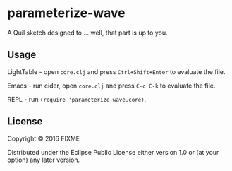 # parameterize-wave

A Quil sketch designed to ... well, that part is up to you.

## Usage

LightTable - open `core.clj` and press `Ctrl+Shift+Enter` to evaluate the file.

Emacs - run cider, open `core.clj` and press `C-c C-k` to evaluate the file.

REPL - run `(require 'parameterize-wave.core)`.

## License

Copyright © 2016 FIXME

Distributed under the Eclipse Public License either version 1.0 or (at
your option) any later version.
